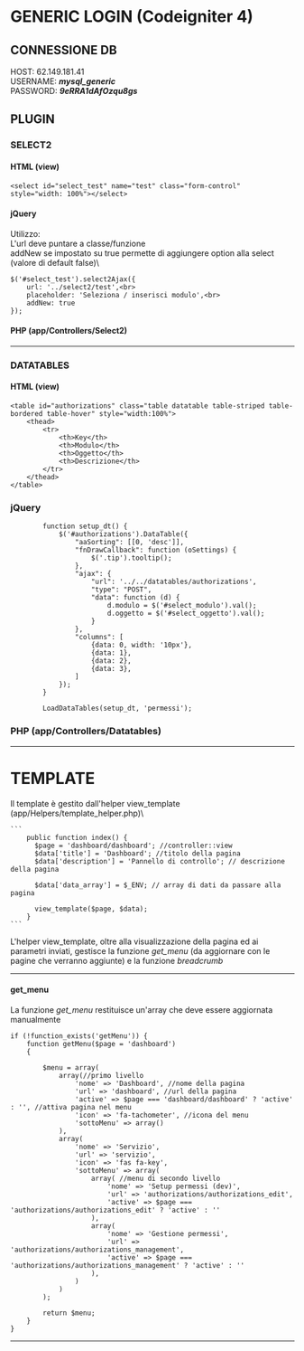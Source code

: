 # GENERIC LOGIN (Codeigniter 4)

## CONNESSIONE DB 

HOST: 62.149.181.41\
USERNAME: **_mysql_generic_**\
PASSWORD: **_9eRRA1dAfOzqu8gs_**

## PLUGIN

### SELECT2

#### HTML (view)
```
<select id="select_test" name="test" class="form-control" style="width: 100%"></select>
```
#### jQuery
Utilizzo:\
L'url deve puntare a classe/funzione\
addNew se impostato su true permette di aggiungere option alla select (valore di default false)\
```
$('#select_test').select2Ajax({
    url: '../select2/test',<br>
    placeholder: 'Seleziona / inserisci modulo',<br>
    addNew: true
});
```
#### PHP (app/Controllers/Select2)
___
### DATATABLES

#### HTML (view)
```
<table id="authorizations" class="table datatable table-striped table-bordered table-hover" style="width:100%"> 
    <thead>
        <tr>
            <th>Key</th>
            <th>Modulo</th>
            <th>Oggetto</th>
            <th>Descrizione</th>
        </tr>
    </thead>
</table>
```
### jQuery

```
        function setup_dt() {
            $('#authorizations').DataTable({
                "aaSorting": [[0, 'desc']],
                "fnDrawCallback": function (oSettings) {
                    $('.tip').tooltip();
                },
                "ajax": {
                    "url": '../../datatables/authorizations',
                    "type": "POST",
                    "data": function (d) {
                        d.modulo = $('#select_modulo').val();
                        d.oggetto = $('#select_oggetto').val();
                    }
                },
                "columns": [
                    {data: 0, width: '10px'},
                    {data: 1},
                    {data: 2},
                    {data: 3},
                ]
            });
        }

        LoadDataTables(setup_dt, 'permessi');
```

### PHP (app/Controllers/Datatables)

___
# TEMPLATE

Il template è gestito dall'helper view_template (app/Helpers/template_helper.php)\

    ```
        public function index() {
          $page = 'dashboard/dashboard'; //controller::view
          $data['title'] = 'Dashboard'; //titolo della pagina 
          $data['description'] = 'Pannello di controllo'; // descrizione della pagina

          $data['data_array'] = $_ENV; // array di dati da passare alla pagina

          view_template($page, $data);
        }
    ```
L'helper view_template, oltre alla visualizzazione della pagina ed ai parametri inviati, gestisce la funzione _get_menu_ (da aggiornare con le pagine che verranno aggiunte) e la funzione _breadcrumb_
___
#### get_menu
La funzione _get_menu_ restituisce un'array che deve essere aggiornata manualmente

```
if (!function_exists('getMenu')) {
    function getMenu($page = 'dashboard')
    {

        $menu = array(
            array(//primo livello
                'nome' => 'Dashboard', //nome della pagina
                'url' => 'dashboard', //url della pagina
                'active' => $page === 'dashboard/dashboard' ? 'active' : '', //attiva pagina nel menu
                'icon' => 'fa-tachometer', //icona del menu
                'sottoMenu' => array()
            ),
            array(
                'nome' => 'Servizio',
                'url' => 'servizio',
                'icon' => 'fas fa-key',
                'sottoMenu' => array(
                    array( //menu di secondo livello
                        'nome' => 'Setup permessi (dev)',
                        'url' => 'authorizations/authorizations_edit',
                        'active' => $page === 'authorizations/authorizations_edit' ? 'active' : ''
                    ),
                    array(
                        'nome' => 'Gestione permessi',
                        'url' => 'authorizations/authorizations_management',
                        'active' => $page === 'authorizations/authorizations_management' ? 'active' : ''
                    ),
                )
            )
        );

        return $menu;
    }
}
```
___